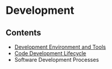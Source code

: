 # Development

## Contents

- [Development Environment and Tools](Handbook/Development/Development%20Environment%20and%20Tools)
- [Code Development Lifecycle](Handbook/Development/Code%20Development%20Lifecycle)
- Software Development Processes
